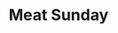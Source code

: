 ---
title: "Meat Sunday"
summary: "All you can eat Meat! - Placeholder"
day: 0
img: ""
description: ""
---